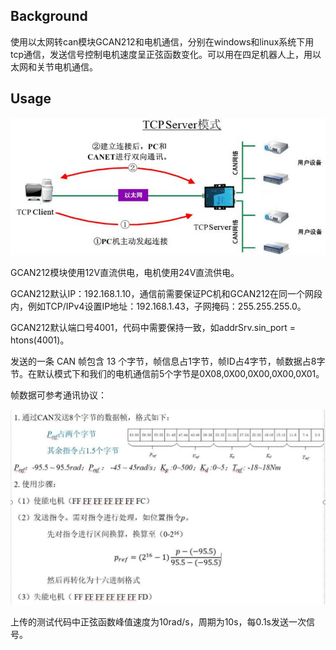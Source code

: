 ## Background

使用以太网转can模块GCAN212和电机通信，分别在windows和linux系统下用tcp通信，发送信号控制电机速度呈正弦函数变化。可以用在四足机器人上，用以太网和关节电机通信。

## Usage

![image text](https://github.com/err4ntry/ether2can/blob/master/screenshots/E%5D8RJM150H~%7D8LL%7DZBEDXP7.png "DBSCAN Performance Comparison")


GCAN212模块使用12V直流供电，电机使用24V直流供电。

GCAN212默认IP：192.168.1.10，通信前需要保证PC机和GCAN212在同一个网段内，例如TCP/IPv4设置IP地址：192.168.1.43，子网掩码：255.255.255.0。

GCAN212默认端口号4001，代码中需要保持一致，如addrSrv.sin_port = htons(4001)。

发送的一条 CAN 帧包含 13 个字节，帧信息占1字节，帧ID占4字节，帧数据占8字节。在默认模式下和我们的电机通信前5个字节是0X08,0X00,0X00,0X00,0X01。

帧数据可参考通讯协议：

![image text](https://github.com/err4ntry/ether2can/blob/master/screenshots/QQ%E5%9B%BE%E7%89%8720220411165450.jpg "DBSCAN Performance Comparison")

上传的测试代码中正弦函数峰值速度为10rad/s，周期为10s，每0.1s发送一次信号。
